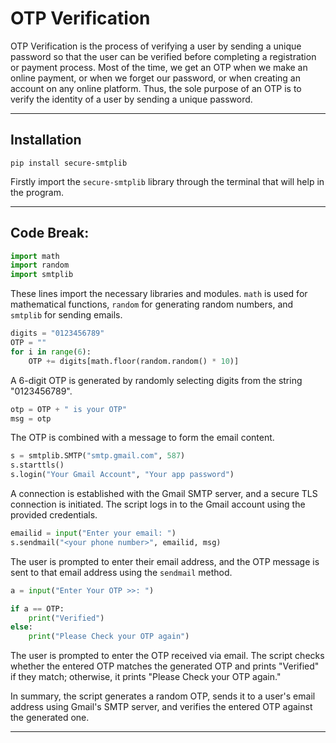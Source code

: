 # OTP Verification

OTP Verification is the process of verifying a user by sending a unique password so that the user can be verified before completing a registration or payment process. Most of the time, we get an OTP when we make an online payment, or when we forget our password, or when creating an account on any online platform. Thus, the sole purpose of an OTP is to verify the identity of a user by sending a unique password.

-----

## Installation

```
pip install secure-smtplib
```
Firstly import the `secure-smtplib` library through the terminal that will help in the program.

-----

## Code Break:

```python
import math
import random
import smtplib
```

These lines import the necessary libraries and modules. `math` is used for mathematical functions, `random` for generating random numbers, and `smtplib` for sending emails.

```python
digits = "0123456789"
OTP = ""
for i in range(6):
    OTP += digits[math.floor(random.random() * 10)]
```

A 6-digit OTP is generated by randomly selecting digits from the string "0123456789".

```python
otp = OTP + " is your OTP"
msg = otp
```

The OTP is combined with a message to form the email content.

```python
s = smtplib.SMTP("smtp.gmail.com", 587)
s.starttls()
s.login("Your Gmail Account", "Your app password")
```

A connection is established with the Gmail SMTP server, and a secure TLS connection is initiated. The script logs in to the Gmail account using the provided credentials.

```python
emailid = input("Enter your email: ")
s.sendmail("<your phone number>", emailid, msg)
```

The user is prompted to enter their email address, and the OTP message is sent to that email address using the `sendmail` method.

```python
a = input("Enter Your OTP >>: ")

if a == OTP:
    print("Verified")
else:
    print("Please Check your OTP again")
```

The user is prompted to enter the OTP received via email. The script checks whether the entered OTP matches the generated OTP and prints "Verified" if they match; otherwise, it prints "Please Check your OTP again."

In summary, the script generates a random OTP, sends it to a user's email address using Gmail's SMTP server, and verifies the entered OTP against the generated one.

-----